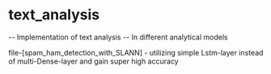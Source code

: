 # text_analysis
-- Implementation of text analysis
-- In different analytical models



file-[spam_ham_detection_with_SLANN] - utilizing simple Lstm-layer instead of multi-Dense-layer and gain super high accuracy
